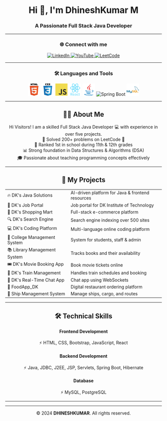 <h1 align="center">Hi 👋, I'm DhineshKumar M</h1>
<h3 align="center">A Passionate Full Stack Java Developer</h3>


---

<h3 align="center">🌐 Connect with me</h3>

<p align="center">
  <a href="https://www.linkedin.com/in/%E1%B4%85%CA%9C%C9%AA%C9%B4%E1%B4%87s%CA%9C%E1%B4%8B%E1%B4%9C%E1%B4%8D%E1%B4%80%CA%80-%E1%B4%8D-b75b1a283" target="_blank">
    <img src="https://raw.githubusercontent.com/rahuldkjain/github-profile-readme-generator/master/src/images/icons/Social/linked-in-alt.svg" alt="LinkedIn" height="30" width="40" />
  </a>
  <a href="https://youtube.com/@dhineshdeveloper07" target="_blank">
    <img src="https://raw.githubusercontent.com/rahuldkjain/github-profile-readme-generator/master/src/images/icons/Social/youtube.svg" alt="YouTube" height="30" width="40" />
  </a>
  <a href="https://leetcode.com/u/dhineshdeveloper_07/" target="_blank">
    <img src="https://raw.githubusercontent.com/rahuldkjain/github-profile-readme-generator/master/src/images/icons/Social/leet-code.svg" alt="LeetCode" height="30" width="40" />
  </a>
</p>

---

<h3 align="center">🛠️ Languages and Tools</h3>

<p align="center">
  <img src="https://raw.githubusercontent.com/devicons/devicon/master/icons/html5/html5-original-wordmark.svg" alt="HTML5" width="40" height="40"/>
  <img src="https://raw.githubusercontent.com/devicons/devicon/master/icons/css3/css3-original-wordmark.svg" alt="CSS3" width="40" height="40"/>
  <img src="https://raw.githubusercontent.com/devicons/devicon/master/icons/javascript/javascript-original.svg" alt="JavaScript" width="40" height="40"/>
  <img src="https://raw.githubusercontent.com/devicons/devicon/master/icons/react/react-original-wordmark.svg" alt="React" width="40" height="40"/>
  <img src="https://raw.githubusercontent.com/devicons/devicon/master/icons/java/java-original.svg" alt="Java" width="40" height="40"/>
  <img src="https://www.vectorlogo.zone/logos/springio/springio-icon.svg" alt="Spring Boot" width="40" height="40"/>
  <img src="https://raw.githubusercontent.com/devicons/devicon/master/icons/mysql/mysql-original-wordmark.svg" alt="MySQL" width="40" height="40"/>
</p>

---

<h2 align="center">👨‍💻 About Me</h2>

<p align="center">
  Hi Visitors! I am a skilled Full Stack Java Developer 💻 with experience in over five projects. <br>
  🚀 Solved 200+ problems on LeetCode 🎯 <br>
  🥇 Ranked 1st in school during 11th & 12th grades <br>
  📊 Strong foundation in Data Structures & Algorithms (DSA) <br>
  🎓 Passionate about teaching programming concepts effectively
</p>

---

<h2 align="center">🚀 My Projects</h2>

<table align="center">
  <tr><td>🔥 DK's Java Solutions</td><td>AI-driven platform for Java & frontend resources</td></tr>
  <tr><td>💼 DK's Job Portal</td><td>Job portal for DK Institute of Technology</td></tr>
  <tr><td>🛒 DK's Shopping Mart</td><td>Full-stack e-commerce platform</td></tr>
  <tr><td>🔍 DK's Search Engine</td><td>Search engine indexing over 500 sites</td></tr>
  <tr><td>💻 DK's Coding Platform</td><td>Multi-language online coding platform</td></tr>
  <tr><td>🏫 College Management System</td><td>System for students, staff & admin</td></tr>
  <tr><td>📚 Library Management System</td><td>Tracks books and their availability</td></tr>
  <tr><td>🎟 DK's Movie Booking App</td><td>Book movie tickets online</td></tr>
  <tr><td>🚂 DK's Train Management</td><td>Handles train schedules and booking</td></tr>
  <tr><td>💬 DK's Real-Time Chat App</td><td>Chat app using WebSockets</td></tr>
  <tr><td>🍔 FoodApp_DK</td><td>Digital restaurant ordering platform</td></tr>
  <tr><td>🚢 Ship Management System</td><td>Manage ships, cargo, and routes</td></tr>
</table>

---

<h2 align="center">🛠 Technical Skills</h2>

<h4 align="center">Frontend Development</h4>
<p align="center">
  ⚡ HTML, CSS, Bootstrap, JavaScript, React
</p>

<h4 align="center">Backend Development</h4>
<p align="center">
  ⚡ Java, JDBC, J2EE, JSP, Servlets, Spring Boot, Hibernate
</p>

<h4 align="center">Database</h4>
<p align="center">
  ⚡ MySQL, PostgreSQL
</p>

---



---

<p align="center">© 2024 <strong>DHINESHKUMAR</strong>. All rights reserved.</p>
